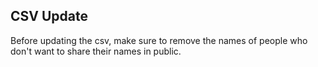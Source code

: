 ## CSV Update

Before updating the csv, make sure to remove the names of people who don't want to share their names in public.
